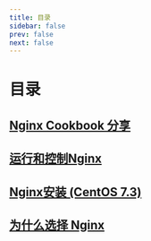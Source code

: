 ```yaml
---
title: 目录
sidebar: false
prev: false
next: false
---
```

# 目录

## [Nginx Cookbook 分享](4.md)
## [运行和控制Nginx](3.md)
## [Nginx安装 (CentOS 7.3)](2.md)
## [为什么选择 Nginx](1.md)
